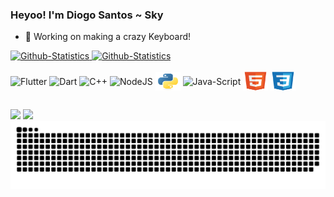 ### Heyoo! I'm Diogo Santos ~ Sky

- 🔭 Working on making a crazy Keyboard!

<div>
  <a href="https://github.com/skydev125">
    <picture>
      <source 
        srcset="https://github-readme-stats.vercel.app/api?username=skydev125&show_icons=true&theme=github_dark&include_all_commits=true"
        media="(prefers-color-scheme: dark)"
      />
      <source 
        srcset="https://github-readme-stats.vercel.app/api?username=skydev125&show_icons=true&include_all_commits=true"
        media="(prefers-color-scheme: light), (prefers-color-scheme: no-preference)"
      />
      <img 
        alt="Github-Statistics" 
        height="180em 
        src="https://github-readme-stats.vercel.app/api?username=skydev125&show_icons=true&include_all_commits=true" 
      />
    </picture>
      <picture>
        <source 
          media="(prefers-color-scheme: dark)" 
          srcset="https://github-readme-stats.vercel.app/api/top-langs/?username=skydev125&layout=compact&langs_count=7&theme=github_dark" 
        />
        <source 
          media="(prefers-color-scheme: light)" 
          srcset="https://github-readme-stats.vercel.app/api/top-langs/?username=skydev125&layout=compact&langs_count=7" 
        />
        <img 
          alt="Github-Statistics" 
          height="180em" 
          src="https://github-readme-stats.vercel.app/api/top-langs/?username=skydev125&layout=compact&langs_count=7&theme=github_dark" 
        />
      </picture>
    </a>
</div>

<div style="display: inline_block"><br>
  <img align="center" alt="Flutter" height="30" width="40" src="https://cdn.jsdelivr.net/gh/devicons/devicon/icons/flutter/flutter-original.svg">
  <img align="center" alt="Dart" height="30" width="40" src="https://cdn.jsdelivr.net/gh/devicons/devicon/icons/dart/dart-original.svg">
  <img align="center" alt="C++" height="30" width="40" src="https://cdn.jsdelivr.net/gh/devicons/devicon/icons/cplusplus/cplusplus-original.svg">
  <img align="center" alt="NodeJS" height="30" width="40" src="https://cdn.jsdelivr.net/gh/devicons/devicon/icons/nodejs/nodejs-original.svg">
    <img align="center" alt="Python" height="30" width="40" src="https://raw.githubusercontent.com/devicons/devicon/master/icons/python/python-original.svg">
    <img align="center" alt="Java-Script" height="30" width="40" src="https://cdn.jsdelivr.net/gh/devicons/devicon/icons/javascript/javascript-original.svg">
  <img align="center" alt="HTML" height="30" width="40" src="https://raw.githubusercontent.com/devicons/devicon/master/icons/html5/html5-original.svg">
  <img align="center" alt="CSS" height="30" width="40" src="https://raw.githubusercontent.com/devicons/devicon/master/icons/css3/css3-original.svg">
</div>

  ##
  
<div> 
  <a href = "mailto:diogo_goncalves2004@hotmail.com"><img src="https://img.shields.io/badge/Gmail-D14836?style=for-the-badge&logo=gmail&logoColor=white" target="_blank"></a>
  <a href="https://www.linkedin.com/in/diogo-santos-517288207/" target="_blank"><img src="https://img.shields.io/badge/-LinkedIn-%230077B5?style=for-the-badge&logo=linkedin&logoColor=white" target="_blank"></a> 

  <picture>
    <source media="(prefers-color-scheme: dark)" srcset="https://github.com/skydev125/skydev125/blob/output/github-contribution-grid-snake-dark.svg?palette=github-dark" />
    <source media="(prefers-color-scheme: light)" srcset="https://github.com/SkyDev125/SkyDev125/blob/output/github-contribution-grid-snake.svg" />
    <img alt="github-snake" src="https://github.com/SkyDev125/SkyDev125/blob/output/github-contribution-grid-snake.svg" />
  </picture>

</div>
